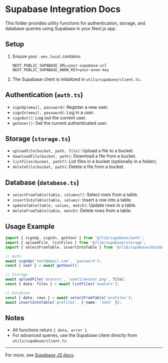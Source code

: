 # Supabase Integration Docs

This folder provides utility functions for authentication, storage, and database queries using Supabase in your Next.js app.

## Setup

1. Ensure your `.env.local` contains:
   ```env
   NEXT_PUBLIC_SUPABASE_URL=your-supabase-url
   NEXT_PUBLIC_SUPABASE_ANON_KEY=your-anon-key
   ```
2. The Supabase client is initialized in `utils/supabase/client.ts`.

## Authentication (`auth.ts`)
- `signUp(email, password)`: Register a new user.
- `signIn(email, password)`: Log in a user.
- `signOut()`: Log out the current user.
- `getUser()`: Get the current authenticated user.

## Storage (`storage.ts`)
- `uploadFile(bucket, path, file)`: Upload a file to a bucket.
- `downloadFile(bucket, path)`: Download a file from a bucket.
- `listFiles(bucket, path?)`: List files in a bucket (optionally in a folder).
- `deleteFile(bucket, path)`: Delete a file from a bucket.

## Database (`database.ts`)
- `selectFromTable(table, columns?)`: Select rows from a table.
- `insertIntoTable(table, values)`: Insert a row into a table.
- `updateTable(table, values, match)`: Update rows in a table.
- `deleteFromTable(table, match)`: Delete rows from a table.

## Usage Example

```ts
import { signUp, signIn, getUser } from '@/lib/supabase/auth';
import { uploadFile, listFiles } from '@/lib/supabase/storage';
import { selectFromTable, insertIntoTable } from '@/lib/supabase/database';

// Auth
await signUp('test@email.com', 'password');
const { user } = await getUser();

// Storage
await uploadFile('avatars', 'user1/avatar.png', file);
const { data: files } = await listFiles('avatars');

// Database
const { data: rows } = await selectFromTable('profiles');
await insertIntoTable('profiles', { name: 'John' });
```

## Notes
- All functions return `{ data, error }`.
- For advanced queries, use the Supabase client directly from `utils/supabase/client.ts`.

---

For more, see [Supabase JS docs](https://supabase.com/docs/reference/javascript/introduction).
